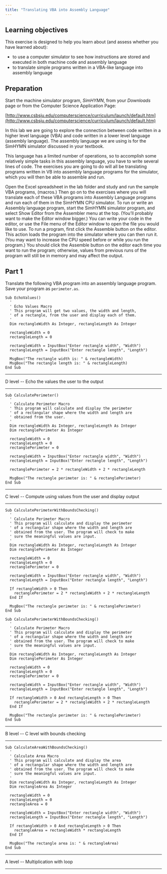 ```yaml
---
title: "Translating VBA into Assembly Language"
---
```


## Learning objectives
This exercise is designed to help you learn about (and assess whether you have
learned about):

* to use a computer simulator to see how instructions are stored and executed in
  both machine code and assembly language
* to translate simple programs written in a VBA-like language into assembly
  language

## Preparation
Start the machine simulator program, *SimHYMN*, from your *Downloads* page or
from the Computer Science Application Page:

[http://www.csbsju.edu/computerscience/curriculum/launch/default.htm](http://www.csbsju.edu/computerscience/curriculum/launch/default.htm)

In this lab we are going to explore the connection between code written in a
higher level language (VBA) and code written in a lower level language (assembly
language). The assembly language we are using is for the SimHYMN simulator
discussed in your textbook.  

This language has a limited number of operations, so to accomplish some
relatively simple tasks in this assembly language, you have to write several
lines of code.  The exercises you are going to do will all be translating
programs written in VB into assembly language programs for the simulator, which
you will then be able to assemble and run.

Open the Excel spreadsheet in the lab folder and study and run the sample VBA
programs, (macros.) Then go on to the exercises where you will translate each of
these VBA programs into Assembly Language programs and run each of them in the
SimHYMN CPU simulator. To run or write an Assembly language program, start the
SimHYMN simulator program, and select Show Editor from the Assembler menu at the
top. (You’ll probably want to make the Editor window bigger.) You can write your
code in the editor, or use the File menu of the Editor window to open the file
you would like to use. To run a program, first click the Assemble button on the
editor. This action loads the program into the simulator where you can then run
it. (You may want to increase the CPU speed before or while you run the
program.) You should click the Assemble button on the editor each time you want
to run the program; otherwise, values from previous runs of the program will
still be in memory and may affect the output.

## Part 1

Translate the following VBA program into an assembly language program. Save your
program as `perimeter.as`.

```vbnet
Sub EchoValues()
  '
  ' Echo Values Macro
  ' This program will get two values, the width and length,
  ' of a rectangle, from the user and display each of them.
  '
  Dim rectangleWidth As Integer, rectangleLength As Integer

  rectangleWidth = 0
  rectangleLength = 0

  rectangleWidth = InputBox("Enter rectangle width", "Width")
  rectangleLength = InputBox("Enter rectangle length", "Length")
 
  MsgBox("The rectangle width is: " & rectangleWidth)
  MsgBox("The rectangle length is: " & rectangleLength)
End Sub 
```

* * *
D level -- Echo the values the user to the output

* * *

```vbnet
Sub CalculatePerimeter()
  '
  ' Calculate Perimeter Macro
  ' This program will calculate and display the perimeter
  ' of a rectangular shape where the width and length are
  ' obtained from the user.
  '
  Dim rectangleWidth As Integer, rectangleLength As Integer
  Dim rectanglePerimeter As Integer

  rectangleWidth = 0
  rectangleLength = 0
  rectanglePerimeter = 0

  rectangleWidth = InputBox("Enter rectangle width", "Width")
  rectangleLength = InputBox("Enter rectangle length", "Length")
 
  rectanglePerimeter = 2 * rectangleWidth + 2 * rectangleLength

  MsgBox("The rectangle perimeter is: " & rectanglePerimeter)
End Sub 
```

* * *
C level -- Compute using values from the user and display output

* * *

```vbnet
Sub CalculatePerimeterWithBoundsChecking()
  '
  ' Calculate Perimeter Macro
  ' This program will calculate and display the perimeter
  ' of a rectangular shape where the width and length are
  ' obtained from the user. The program will check to make
  ' sure the meaningful values are input.
  '
  Dim rectangleWidth As Integer, rectangleLength As Integer
  Dim rectanglePerimeter As Integer

  rectangleWidth = 0
  rectangleLength = 0
  rectanglePerimeter = 0

  rectangleWidth = InputBox("Enter rectangle width", "Width")
  rectangleLength = InputBox("Enter rectangle length", "Length")

  If rectangleWidth > 0 Then
    rectanglePerimeter = 2 * rectangleWidth + 2 * rectangleLength
  End If 

  MsgBox("The rectangle perimeter is: " & rectanglePerimeter)
End Sub 
```

```vbnet
Sub CalculatePerimeterWithBoundsChecking()
  '
  ' Calculate Perimeter Macro
  ' This program will calculate and display the perimeter
  ' of a rectangular shape where the width and length are
  ' obtained from the user. The program will check to make
  ' sure the meaningful values are input.
  '
  Dim rectangleWidth As Integer, rectangleLength As Integer
  Dim rectanglePerimeter As Integer

  rectangleWidth = 0
  rectangleLength = 0
  rectanglePerimeter = 0

  rectangleWidth = InputBox("Enter rectangle width", "Width")
  rectangleLength = InputBox("Enter rectangle length", "Length")

  If rectangleWidth > 0 And rectangleLength > 0 Then
    rectanglePerimeter = 2 * rectangleWidth + 2 * rectangleLength
  End If 

  MsgBox("The rectangle perimeter is: " & rectanglePerimeter)
End Sub 
```

* * *
B level -- C level with bounds checking

* * *

```vbnet
Sub CalculateAreaWithBoundsChecking()
  '
  ' Calculate Area Macro
  ' This program will calculate and display the area
  ' of a rectangular shape where the width and length are
  ' obtained from the user. The program will check to make
  ' sure the meaningful values are input.
  '
  Dim rectangleWidth As Integer, rectangleLength As Integer
  Dim rectangleArea As Integer

  rectangleWidth = 0
  rectangleLength = 0
  rectangleArea = 0

  rectangleWidth = InputBox("Enter rectangle width", "Width")
  rectangleLength = InputBox("Enter rectangle length", "Length")

  If rectangleWidth > 0 And rectangleLength > 0 Then
    rectangleArea = rectangleWidth * rectangleLength
  End If 

  MsgBox("The rectangle area is: " & rectangleArea)
End Sub 
```

* * *
A level -- Multiplication with loop

* * *
